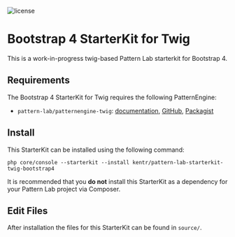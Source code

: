 ![license](https://img.shields.io/github/license/kentr/pattern-lab-starterkit-twig-bootstrap4.svg)

# Bootstrap 4 StarterKit for Twig

This is a work-in-progress twig-based Pattern Lab starterkit for Bootstrap 4.

## Requirements

The Bootstrap 4 StarterKit for Twig requires the following PatternEngine:

* `pattern-lab/patternengine-twig`: [documentation](https://github.com/pattern-lab/patternengine-php-twig#twig-patternengine-for-pattern-lab), [GitHub](https://github.com/pattern-lab/patternengine-php-twig), [Packagist](https://packagist.org/packages/pattern-lab/patternengine-twig)

## Install

This StarterKit can be installed using the following command:

    php core/console --starterkit --install kentr/pattern-lab-starterkit-twig-bootstrap4

It is recommended that you **do not** install this StarterKit as a dependency for your Pattern Lab project via Composer.

## Edit Files

After installation the files for this StarterKit can be found in
`source/`.

